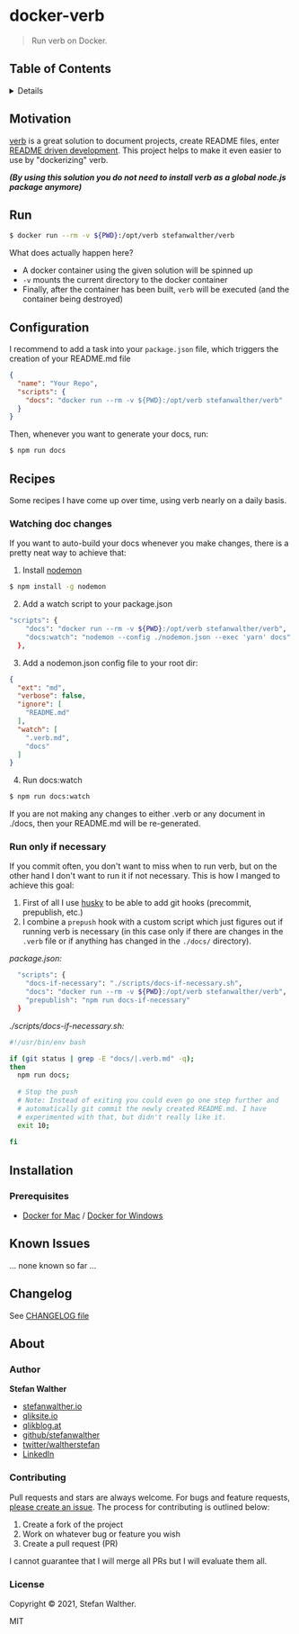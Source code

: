 # docker-verb

> Run verb on Docker.

## Table of Contents

<details>

- [Motivation](#motivation)
- [Run](#run)
- [Configuration](#configuration)
- [Recipes](#recipes)
  * [Watching doc changes](#watching-doc-changes)
  * [Run only if necessary](#run-only-if-necessary)
- [Installation](#installation)
  * [Prerequisites](#prerequisites)
- [Known Issues](#known-issues)
- [Changelog](#changelog)
- [About](#about)
  * [Author](#author)
  * [Contributing](#contributing)
  * [License](#license)

_(TOC generated by [verb](https://github.com/verbose/verb) using [markdown-toc](https://github.com/jonschlinkert/markdown-toc))_

</details>

## Motivation

[verb](https://github.com/verbose/verb) is a great solution to document projects, create README files, enter [README driven development](https://www.google.de/search?q=readme+driven+development).
This project helps to make it even easier to use by "dockerizing" verb.

___(By using this solution you do not need to install verb as a global node.js package anymore)___

## Run

```sh
$ docker run --rm -v ${PWD}:/opt/verb stefanwalther/verb
```

What does actually happen here?

- A docker container using the given solution will be spinned up
- `-v` mounts the current directory to the docker container
- Finally, after the container has been built, `verb` will be executed (and the container being destroyed)

## Configuration

I recommend to add a task into your `package.json` file, which triggers the creation of your README.md file

```json
{
  "name": "Your Repo",
  "scripts": {
    "docs": "docker run --rm -v ${PWD}:/opt/verb stefanwalther/verb"
  }
}
```

Then, whenever you want to generate your docs, run:

```sh
$ npm run docs
```

## Recipes

Some recipes I have come up over time, using verb nearly on a daily basis.

### Watching doc changes

If you want to auto-build your docs whenever you make changes, there is a pretty neat way to achieve that:

1) Install [nodemon](https://nodemon.io/)

```bash
$ npm install -g nodemon
```

2) Add a watch script to your package.json
```bash
"scripts": {
    "docs": "docker run --rm -v ${PWD}:/opt/verb stefanwalther/verb",
    "docs:watch": "nodemon --config ./nodemon.json --exec 'yarn' docs"
  },
```

3) Add a nodemon.json config file to your root dir:

```json
{
  "ext": "md",
  "verbose": false,
  "ignore": [
    "README.md"
  ],
  "watch": [
    ".verb.md",
    "docs"
  ]
}
```

4) Run docs:watch

```bash
$ npm run docs:watch
```

If you are not making any changes to either .verb or any document in ./docs, then your README.md will be re-generated.

### Run only if necessary

If you commit often, you don't want to miss when to run verb, but on the other hand I don't want to run it if not necessary.
This is how I manged to achieve this goal:

1) First of all I use [husky](https://github.com/typicode/husky) to be able to add git hooks (precommit, prepublish, etc.)
2) I combine a `prepush` hook with a custom script which just figures out if running verb is necessary (in this case only if there are changes in the `.verb` file or if anything has changed in the `./docs/` directory).

_package.json:_
```sh
  "scripts": {
    "docs-if-necessary": "./scripts/docs-if-necessary.sh",
    "docs": "docker run --rm -v ${PWD}:/opt/verb stefanwalther/verb",
    "prepublish": "npm run docs-if-necessary"
  }
```

_./scripts/docs-if-necessary.sh:_
```sh
#!/usr/bin/env bash

if (git status | grep -E "docs/|.verb.md" -q);
then
  npm run docs;
  
  # Stop the push
  # Note: Instead of exiting you could even go one step further and 
  # automatically git commit the newly created README.md. I have
  # experimented with that, but didn't really like it.
  exit 10; 
  
fi
```

## Installation

### Prerequisites

- [Docker for Mac](https://docs.docker.com/docker-for-mac/) / [Docker for Windows](https://docs.docker.com/docker-for-windows/)

## Known Issues

... none known so far ...

## Changelog

See [CHANGELOG file](CHANGELOG.yml)

## About

### Author

**Stefan Walther**

* [stefanwalther.io](http://stefanwalther.io)
* [qliksite.io](http://qliksite.io)
* [qlikblog.at](http://qlikblog.at)
* [github/stefanwalther](https://github.com/stefanwalther)
* [twitter/waltherstefan](http://twitter.com/waltherstefan)
* [LinkedIn](https://www.linkedin.com/in/stefanwalther/)

### Contributing

Pull requests and stars are always welcome. For bugs and feature requests, [please create an issue](https://github.com/stefanwalther/docker-verb/issues). The process for contributing is outlined below:

1. Create a fork of the project
2. Work on whatever bug or feature you wish
3. Create a pull request (PR)

I cannot guarantee that I will merge all PRs but I will evaluate them all.

### License
Copyright © 2021, Stefan Walther.
 
MIT

